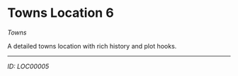 # Towns Location 6

*Towns*

A detailed towns location with rich history and plot hooks.

---
*ID: LOC00005*